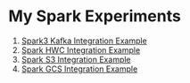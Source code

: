 # My Spark Experiments

1. [Spark3 Kafka Integration Example](https://github.com/rangareddy/ranga_spark_experiments/tree/master/spark3_kafka_integration)
2. [Spark HWC Integration Example](https://github.com/rangareddy/ranga_spark_experiments/tree/master/spark_hwc_integration)
3. [Spark S3 Integration Example](https://github.com/rangareddy/ranga_spark_experiments/tree/master/spark_s3_integration)
4. [Spark GCS Integration Example](https://github.com/rangareddy/ranga_spark_experiments/tree/master/spark_gcs_integration)
